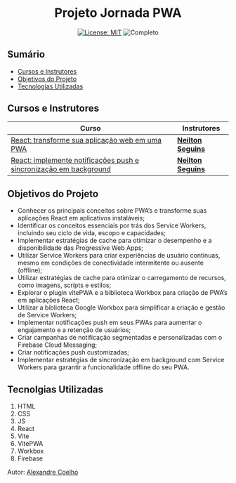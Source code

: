 <h1 align="center"> Projeto Jornada PWA </h1>

<p align="center">  </p>

<div align="center">

  <a href="https://github.com/coelhoalexandre/projeto-alura-jornada-pwa/blob/main/LICENSE" target="_blank"><img src="https://img.shields.io/badge/License-MIT-yellow.svg" alt="License: MIT"></a> <img src="https://img.shields.io/badge/Completo-lightgreen.svg" alt="Completo">

</div>

## Sumário

- [Cursos e Instrutores](#cursos-e-instrutores)
- [Objetivos do Projeto](#objetivos-do-projeto)
- [Tecnologias Utilizadas](#tecnolgias-utilizadas)

## Cursos e Instrutores

|Curso|Instrutores|
|---|---|
|[React: transforme sua aplicação web em uma PWA](https://cursos.alura.com.br/course/react-transforme-aplicacao-web-pwa)|[**Neilton Seguins**](https://github.com/NeiltonSeguins)|
|[React: implemente notificações push e sincronização em background](https://cursos.alura.com.br/course/react-implemente-notificacoes-push-sincronizacao-background)|[**Neilton Seguins**](https://github.com/NeiltonSeguins)|

## Objetivos do Projeto
- Conhecer os principais conceitos sobre PWA’s e transforme suas aplicações React em aplicativos instaláveis;
- Identificar os conceitos essenciais por trás dos Service Workers, incluindo seu ciclo de vida, escopo e capacidades;
- Implementar estratégias de cache para otimizar o desempenho e a disponibilidade das Progressive Web Apps;
- Utilizar Service Workers para criar experiências de usuário contínuas, mesmo em condições de conectividade intermitente ou ausente (offline);
- Utilizar estratégias de cache para otimizar o carregamento de recursos, como imagens, scripts e estilos;
- Explorar o plugin vitePWA e a biblioteca Workbox para criação de PWA’s em aplicações React;
- Utilizar a biblioteca Google Workbox para simplificar a criação e gestão de Service Workers;
- Implementar notificações push em seus PWAs para aumentar o engajamento e a retenção de usuários;
- Criar campanhas de notificação segmentadas e personalizadas com o Firebase Cloud Messaging;
- Criar notificações push customizadas;
- Implementar estratégias de sincronização em background com Service Workers para garantir a funcionalidade offline do seu PWA.

## Tecnolgias Utilizadas

1. HTML
2. CSS
3. JS
4. React
5. Vite
6. VitePWA
7. Workbox
8. Firebase

Autor: [Alexandre Coelho](https://github.com/coelhoalexandre)
